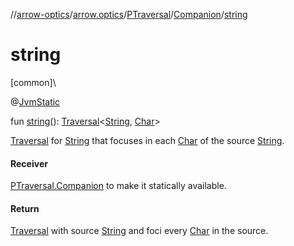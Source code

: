 //[arrow-optics](../../../../index.md)/[arrow.optics](../../index.md)/[PTraversal](../index.md)/[Companion](index.md)/[string](string.md)

# string

[common]\

@[JvmStatic](https://kotlinlang.org/api/latest/jvm/stdlib/kotlin.jvm/-jvm-static/index.html)

fun [string](string.md)(): [Traversal](../../index.md#153853783%2FClasslikes%2F-617900156)&lt;[String](https://kotlinlang.org/api/latest/jvm/stdlib/kotlin/-string/index.html), [Char](https://kotlinlang.org/api/latest/jvm/stdlib/kotlin/-char/index.html)&gt;

[Traversal](../../index.md#153853783%2FClasslikes%2F-617900156) for [String](https://kotlinlang.org/api/latest/jvm/stdlib/kotlin/-string/index.html) that focuses in each [Char](https://kotlinlang.org/api/latest/jvm/stdlib/kotlin/-char/index.html) of the source [String](https://kotlinlang.org/api/latest/jvm/stdlib/kotlin/-string/index.html).

#### Receiver

[PTraversal.Companion](index.md) to make it statically available.

#### Return

[Traversal](../../index.md#153853783%2FClasslikes%2F-617900156) with source [String](https://kotlinlang.org/api/latest/jvm/stdlib/kotlin/-string/index.html) and foci every [Char](https://kotlinlang.org/api/latest/jvm/stdlib/kotlin/-char/index.html) in the source.

